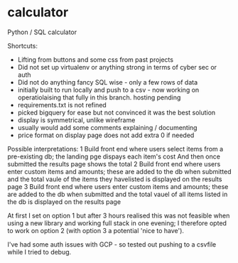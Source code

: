 # calculator
Python / SQL calculator

Shortcuts:
- Lifting from buttons and some css from past projects
- Did not set up virtualenv or anything strong in terms of cyber sec or auth
- Did not do anything fancy SQL wise - only a few rows of data
- initially built to run locally and push to a csv - now working on operatiolaising that fully in this branch. hosting pending
- requirements.txt is not refined
- picked bigquery for ease but not convinced it was the best solution
- display is symmetrical, unlike wireframe
- usually would add some comments explaining / documenting
- price format on display page does not add extra 0 if needed


Possible interpretations:
1 Build front end where users select items from a pre-existing db; the landing pge dispays each item's cost And then once submitted the results page shows the total
2 Build front end where users enter custom items and amounts; these are added to the db when submitted and the total vaule of the items they havelisted is displayed on the results page
3 Build front end where users enter custom items and amounts; these are added to the db when submitted and the total vauel of all items listed in the db is displayed on the results page

At first I set on option 1 but after 3 hours realised this was not feasible when using a new library and working full stack in one evening; I therefore opted to work on option 2 (with option 3 a potential 'nice to have').

I've had some auth issues with GCP - so tested out pushing to a csvfile while I tried to debug.